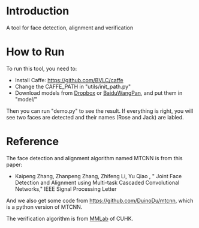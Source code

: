 # Introduction
A tool for face detection, alignment and verification

# How to Run
To run this tool, you need to:
  * Install Caffe: https://github.com/BVLC/caffe
  * Change the CAFFE_PATH in "utils/init_path.py"
  * Download models from [Dropbox](https://www.dropbox.com/sh/zdopfhld02nuc1r/AABYc6ZMDE02MThdCWa5MBALa?dl=0) or [BaiduWangPan](http://pan.baidu.com/s/1pK8a979), and put them in "model/"

Then you can run "demo.py" to see the result. If everything is right, you will see two faces are detected and their names (Rose and Jack) are labled.

# Reference
The face detection and alignment algorithm named MTCNN is from this paper:
 * Kaipeng Zhang, Zhanpeng Zhang, Zhifeng Li, Yu Qiao , " Joint Face Detection and Alignment using Multi-task Cascaded Convolutional Networks," IEEE Signal Processing Letter

And we also get some code from https://github.com/DuinoDu/mtcnn, which is a python version of MTCNN.

The verification algorithm is from [MMLab](http://mmlab.ie.cuhk.edu.hk/) of CUHK.
